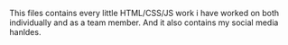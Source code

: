 This files contains every little HTML/CSS/JS work i have worked on both individually and as a team member.
And it also contains my social media hanldes.
